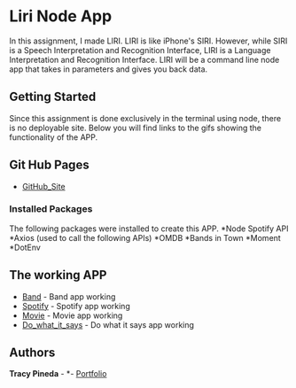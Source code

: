 

# Liri Node App

In this assignment, I made LIRI. LIRI is like iPhone's SIRI. However, while SIRI is a Speech Interpretation and Recognition Interface, LIRI is a Language Interpretation and Recognition Interface. LIRI will be a command line node app that takes in parameters and gives you back data.
## Getting Started

Since this assignment is done exclusively in the terminal using node, there is no deployable site.  Below you will find links to the gifs showing the functionality of the APP.


## Git Hub Pages

* [GitHub_Site](https://tracypineda.github.io/liri-node-app/)

### Installed Packages

The following packages were installed to create this APP.
*Node Spotify API
*Axios (used to call the following APIs)
    *OMDB 
    *Bands in Town
*Moment
*DotEnv


## The working APP

* [Band](../assets/band) - Band app working 
* [Spotify](../assets/spotify) - Spotify app working
* [Movie](../assets/movie) - Movie app working
* [Do_what_it_says](../assets/do) - Do what it says app working


## Authors

**Tracy Pineda** - *- [Portfolio](https://tracypineda.github.io/Bootstrap-Portfolio/)

